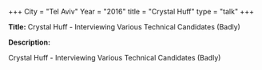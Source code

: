 +++
City = "Tel Aviv"
Year = "2016"
title = "Crystal Huff"
type = "talk"
+++

<div class="span-15  ">
  <div class="span-15  last ">
  <p><strong>Title:</strong>
  Crystal Huff - Interviewing Various Technical Candidates (Badly)
  </p>

  <p><strong>Description:</strong></p>

  <p>
  Crystal Huff - Interviewing Various Technical Candidates (Badly)

</p>
  </div>
</div>
